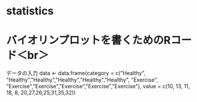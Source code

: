 # statistics

# バイオリンプロットを書くためのRコード＜br＞
データの入力 
data <- data.frame(category = c("Healthy", "Healthy","Healthy","Healthy","Healthy","Healthy", "Exercise", "Exercise","Exercise","Exercise","Exercise","Exercise"), value = c(10, 13, 11, 18, 8, 20,27,26,25,31,35,32))

